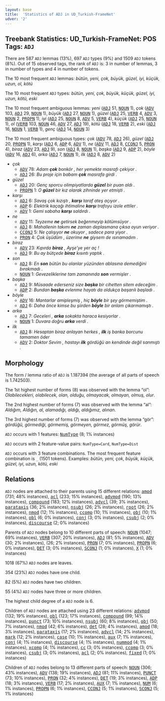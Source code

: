 ```yaml
---
layout: base
title:  'Statistics of ADJ in UD_Turkish-FrameNet'
udver: '2'
---
```


## Treebank Statistics: UD_Turkish-FrameNet: POS Tags: `ADJ`

There are 587 `ADJ` lemmas (13%), 697 `ADJ` types (9%) and 1509 `ADJ` tokens (8%).
Out of 15 observed tags, the rank of `ADJ` is: 3 in number of lemmas, 3 in number of types and 4 in number of tokens.

The 10 most frequent `ADJ` lemmas: <em>bütün, yeni, çok, büyük, güzel, iyi, küçük, uzun, ol, kötü</em>

The 10 most frequent `ADJ` types:  <em>bütün, yeni, çok, büyük, küçük, güzel, iyi, uzun, kötü, eski</em>

The 10 most frequent ambiguous lemmas: <em>yeni</em> (<tt><a href="tr_framenet-pos-ADJ.html">ADJ</a></tt> 51, <tt><a href="tr_framenet-pos-NOUN.html">NOUN</a></tt> 1), <em>çok</em> (<tt><a href="tr_framenet-pos-ADV.html">ADV</a></tt> 103, <tt><a href="tr_framenet-pos-ADJ.html">ADJ</a></tt> 29, <tt><a href="tr_framenet-pos-NOUN.html">NOUN</a></tt> 1), <em>büyük</em> (<tt><a href="tr_framenet-pos-ADJ.html">ADJ</a></tt> 27, <tt><a href="tr_framenet-pos-NOUN.html">NOUN</a></tt> 1), <em>güzel</em> (<tt><a href="tr_framenet-pos-ADJ.html">ADJ</a></tt> 25, <tt><a href="tr_framenet-pos-VERB.html">VERB</a></tt> 4, <tt><a href="tr_framenet-pos-ADV.html">ADV</a></tt> 3, <tt><a href="tr_framenet-pos-NOUN.html">NOUN</a></tt> 2, <tt><a href="tr_framenet-pos-PROPN.html">PROPN</a></tt> 1), <em>iyi</em> (<tt><a href="tr_framenet-pos-ADJ.html">ADJ</a></tt> 25, <tt><a href="tr_framenet-pos-NOUN.html">NOUN</a></tt> 8, <tt><a href="tr_framenet-pos-ADV.html">ADV</a></tt> 5, <tt><a href="tr_framenet-pos-VERB.html">VERB</a></tt> 4), <em>küçük</em> (<tt><a href="tr_framenet-pos-ADJ.html">ADJ</a></tt> 25, <tt><a href="tr_framenet-pos-NOUN.html">NOUN</a></tt> 1), <em>ol</em> (<tt><a href="tr_framenet-pos-VERB.html">VERB</a></tt> 103, <tt><a href="tr_framenet-pos-NOUN.html">NOUN</a></tt> 46, <tt><a href="tr_framenet-pos-ADV.html">ADV</a></tt> 27, <tt><a href="tr_framenet-pos-ADJ.html">ADJ</a></tt> 19), <em>kötü</em> (<tt><a href="tr_framenet-pos-ADJ.html">ADJ</a></tt> 18, <tt><a href="tr_framenet-pos-VERB.html">VERB</a></tt> 2), <em>eski</em> (<tt><a href="tr_framenet-pos-ADJ.html">ADJ</a></tt> 16, <tt><a href="tr_framenet-pos-NOUN.html">NOUN</a></tt> 1, <tt><a href="tr_framenet-pos-VERB.html">VERB</a></tt> 1), <em>genç</em> (<tt><a href="tr_framenet-pos-ADJ.html">ADJ</a></tt> 14, <tt><a href="tr_framenet-pos-NOUN.html">NOUN</a></tt> 3)

The 10 most frequent ambiguous types:  <em>çok</em> (<tt><a href="tr_framenet-pos-ADV.html">ADV</a></tt> 78, <tt><a href="tr_framenet-pos-ADJ.html">ADJ</a></tt> 26), <em>güzel</em> (<tt><a href="tr_framenet-pos-ADJ.html">ADJ</a></tt> 20, <tt><a href="tr_framenet-pos-PROPN.html">PROPN</a></tt> 1), <em>karşı</em> (<tt><a href="tr_framenet-pos-ADJ.html">ADJ</a></tt> 6, <tt><a href="tr_framenet-pos-ADP.html">ADP</a></tt> 6, <tt><a href="tr_framenet-pos-ADV.html">ADV</a></tt> 1), <em>ne</em> (<tt><a href="tr_framenet-pos-ADV.html">ADV</a></tt> 11, <tt><a href="tr_framenet-pos-ADJ.html">ADJ</a></tt> 8, <tt><a href="tr_framenet-pos-CCONJ.html">CCONJ</a></tt> 5, <tt><a href="tr_framenet-pos-PRON.html">PRON</a></tt> 4), <em>biraz</em> (<tt><a href="tr_framenet-pos-ADV.html">ADV</a></tt> 23, <tt><a href="tr_framenet-pos-ADJ.html">ADJ</a></tt> 9), <em>son</em> (<tt><a href="tr_framenet-pos-ADJ.html">ADJ</a></tt> 8, <tt><a href="tr_framenet-pos-NOUN.html">NOUN</a></tt> 1), <em>başka</em> (<tt><a href="tr_framenet-pos-ADJ.html">ADJ</a></tt> 9, <tt><a href="tr_framenet-pos-ADP.html">ADP</a></tt> 2), <em>böyle</em> (<tt><a href="tr_framenet-pos-ADV.html">ADV</a></tt> 16, <tt><a href="tr_framenet-pos-ADJ.html">ADJ</a></tt> 6), <em>arka</em> (<tt><a href="tr_framenet-pos-ADJ.html">ADJ</a></tt> 7, <tt><a href="tr_framenet-pos-NOUN.html">NOUN</a></tt> 1), <em>ilk</em> (<tt><a href="tr_framenet-pos-ADJ.html">ADJ</a></tt> 8, <tt><a href="tr_framenet-pos-ADV.html">ADV</a></tt> 2)


* <em>çok</em>
  * <tt><a href="tr_framenet-pos-ADV.html">ADV</a></tt> 78: <em>Adam <b>çok</b> bonkör , her yemekte masrafı çekiyor .</em>
  * <tt><a href="tr_framenet-pos-ADJ.html">ADJ</a></tt> 26: <em>Bu proje için babam <b>çok</b> masrafa girdi .</em>
* <em>güzel</em>
  * <tt><a href="tr_framenet-pos-ADJ.html">ADJ</a></tt> 20: <em>Genç sporcu olimpiyatlarda <b>güzel</b> bir puan aldı .</em>
  * <tt><a href="tr_framenet-pos-PROPN.html">PROPN</a></tt> 1: <em>O <b>güzel</b> bir kız olarak zihninde yer etmişti .</em>
* <em>karşı</em>
  * <tt><a href="tr_framenet-pos-ADJ.html">ADJ</a></tt> 6: <em>Savaş çok kızıştı , <b>karşı</b> taraf ateş açıyor .</em>
  * <tt><a href="tr_framenet-pos-ADP.html">ADP</a></tt> 6: <em>Elektrik kaçağı ihtimaline <b>karşı</b> trafoyu izole ettiler .</em>
  * <tt><a href="tr_framenet-pos-ADV.html">ADV</a></tt> 1: <em>Gemi sabaha <b>karşı</b> saldırdı .</em>
* <em>ne</em>
  * <tt><a href="tr_framenet-pos-ADV.html">ADV</a></tt> 11: <em>Teyzeme <b>ne</b> getirsek beğenmeyip kötümsüyor .</em>
  * <tt><a href="tr_framenet-pos-ADJ.html">ADJ</a></tt> 8: <em>Mahallenin takımı <b>ne</b> zaman deplasmana çıksa oyun veriyor .</em>
  * <tt><a href="tr_framenet-pos-CCONJ.html">CCONJ</a></tt> 5: <em>Ne çalışıyor <b>ne</b> okuyor , sadece para yiyor .</em>
  * <tt><a href="tr_framenet-pos-PRON.html">PRON</a></tt> 4: <em>Çok üşüdüm , üzerime <b>ne</b> giysem de ısınamadım .</em>
* <em>biraz</em>
  * <tt><a href="tr_framenet-pos-ADV.html">ADV</a></tt> 23: <em>Kıpırda <b>biraz</b> , Ayşe'ye yer aç !</em>
  * <tt><a href="tr_framenet-pos-ADJ.html">ADJ</a></tt> 9: <em>Bu ay bütçede <b>biraz</b> kısıntı yaptık .</em>
* <em>son</em>
  * <tt><a href="tr_framenet-pos-ADJ.html">ADJ</a></tt> 8: <em>En <b>son</b> bütün bu olanlar yüzünden ablasına demediğini bırakmadı .</em>
  * <tt><a href="tr_framenet-pos-NOUN.html">NOUN</a></tt> 1: <em>Gevezeliklerine tam zamanında <b>son</b> vermişler .</em>
* <em>başka</em>
  * <tt><a href="tr_framenet-pos-ADJ.html">ADJ</a></tt> 9: <em>Müsaade ederseniz size <b>başka</b> bir cihetten sitem edeceğim .</em>
  * <tt><a href="tr_framenet-pos-ADP.html">ADP</a></tt> 2: <em>Bundan <b>başka</b> evlenme hayatı da oldukça başarılı başladı .</em>
* <em>böyle</em>
  * <tt><a href="tr_framenet-pos-ADV.html">ADV</a></tt> 16: <em>Mantarlar amipleşmiş , hiç <b>böyle</b> bir şey görmemiştim .</em>
  * <tt><a href="tr_framenet-pos-ADJ.html">ADJ</a></tt> 6: <em>Daha önce kimse bu şiirden <b>böyle</b> bir anlam çıkarmamıştı .</em>
* <em>arka</em>
  * <tt><a href="tr_framenet-pos-ADJ.html">ADJ</a></tt> 7: <em>Geceleri , <b>arka</b> sokakta haraca kesiyorlar .</em>
  * <tt><a href="tr_framenet-pos-NOUN.html">NOUN</a></tt> 1: <em>Duvara doğru <b>arka</b> verdi .</em>
* <em>ilk</em>
  * <tt><a href="tr_framenet-pos-ADJ.html">ADJ</a></tt> 8: <em>Hesaptan biraz anlayan herkes , <b>ilk</b> iş banka borcunu tamamen öder</em>
  * <tt><a href="tr_framenet-pos-ADV.html">ADV</a></tt> 2: <em>Doktor Sevim , hastayı <b>ilk</b> gördüğü an kendinde değil sanmıştı .</em>

## Morphology

The form / lemma ratio of `ADJ` is 1.187394 (the average of all parts of speech is 1.742503).

The 1st highest number of forms (8) was observed with the lemma “ol”: <em>Olabilecekleri, olabilecek, olan, olduğu, olmayacak, olmayan, olmuş, olur</em>.

The 2nd highest number of forms (7) was observed with the lemma “al”: <em>Aldığım, Aldığın, al, alamadığı, aldığı, aldığımız, alınan</em>.

The 3rd highest number of forms (7) was observed with the lemma “gör”: <em>gördüğü, görmediği, görmemiş, görmeyen, görmez, görmüş, görür</em>.

`ADJ` occurs with 1 features: <tt><a href="tr_framenet-feat-NumType.html">NumType</a></tt> (8; 1% instances)

`ADJ` occurs with 2 feature-value pairs: `NumType=Card`, `NumType=Dist`

`ADJ` occurs with 3 feature combinations.
The most frequent feature combination is `_` (1501 tokens).
Examples: <em>bütün, yeni, çok, büyük, küçük, güzel, iyi, uzun, kötü, eski</em>


## Relations

`ADJ` nodes are attached to their parents using 15 different relations: <tt><a href="tr_framenet-dep-amod.html">amod</a></tt> (731; 48% instances), <tt><a href="tr_framenet-dep-acl.html">acl</a></tt> (233; 15% instances), <tt><a href="tr_framenet-dep-advmod.html">advmod</a></tt> (190; 13% instances), <tt><a href="tr_framenet-dep-compound.html">compound</a></tt> (183; 12% instances), <tt><a href="tr_framenet-dep-advcl.html">advcl</a></tt> (39; 3% instances), <tt><a href="tr_framenet-dep-parataxis.html">parataxis</a></tt> (36; 2% instances), <tt><a href="tr_framenet-dep-nsubj.html">nsubj</a></tt> (26; 2% instances), <tt><a href="tr_framenet-dep-root.html">root</a></tt> (26; 2% instances), <tt><a href="tr_framenet-dep-nmod.html">nmod</a></tt> (12; 1% instances), <tt><a href="tr_framenet-dep-ccomp.html">ccomp</a></tt> (10; 1% instances), <tt><a href="tr_framenet-dep-obj.html">obj</a></tt> (10; 1% instances), <tt><a href="tr_framenet-dep-obl.html">obl</a></tt> (6; 0% instances), <tt><a href="tr_framenet-dep-conj.html">conj</a></tt> (3; 0% instances), <tt><a href="tr_framenet-dep-csubj.html">csubj</a></tt> (2; 0% instances), <tt><a href="tr_framenet-dep-discourse.html">discourse</a></tt> (2; 0% instances)

Parents of `ADJ` nodes belong to 10 different parts of speech: <tt><a href="tr_framenet-pos-NOUN.html">NOUN</a></tt> (1047; 69% instances), <tt><a href="tr_framenet-pos-VERB.html">VERB</a></tt> (307; 20% instances), <tt><a href="tr_framenet-pos-ADJ.html">ADJ</a></tt> (81; 5% instances), <tt><a href="tr_framenet-pos-ADV.html">ADV</a></tt> (30; 2% instances),  (26; 2% instances), <tt><a href="tr_framenet-pos-PRON.html">PRON</a></tt> (7; 0% instances), <tt><a href="tr_framenet-pos-PROPN.html">PROPN</a></tt> (6; 0% instances), <tt><a href="tr_framenet-pos-DET.html">DET</a></tt> (3; 0% instances), <tt><a href="tr_framenet-pos-SCONJ.html">SCONJ</a></tt> (1; 0% instances), <tt><a href="tr_framenet-pos-X.html">X</a></tt> (1; 0% instances)

1018 (67%) `ADJ` nodes are leaves.

354 (23%) `ADJ` nodes have one child.

82 (5%) `ADJ` nodes have two children.

55 (4%) `ADJ` nodes have three or more children.

The highest child degree of a `ADJ` node is 6.

Children of `ADJ` nodes are attached using 23 different relations: <tt><a href="tr_framenet-dep-advmod.html">advmod</a></tt> (132; 19% instances), <tt><a href="tr_framenet-dep-obl.html">obl</a></tt> (123; 17% instances), <tt><a href="tr_framenet-dep-compound.html">compound</a></tt> (99; 14% instances), <tt><a href="tr_framenet-dep-punct.html">punct</a></tt> (73; 10% instances), <tt><a href="tr_framenet-dep-nsubj.html">nsubj</a></tt> (60; 8% instances), <tt><a href="tr_framenet-dep-obj.html">obj</a></tt> (50; 7% instances), <tt><a href="tr_framenet-dep-nmod.html">nmod</a></tt> (42; 6% instances), <tt><a href="tr_framenet-dep-det.html">det</a></tt> (28; 4% instances), <tt><a href="tr_framenet-dep-amod.html">amod</a></tt> (18; 3% instances), <tt><a href="tr_framenet-dep-parataxis.html">parataxis</a></tt> (17; 2% instances), <tt><a href="tr_framenet-dep-advcl.html">advcl</a></tt> (14; 2% instances), <tt><a href="tr_framenet-dep-mark.html">mark</a></tt> (12; 2% instances), <tt><a href="tr_framenet-dep-case.html">case</a></tt> (10; 1% instances), <tt><a href="tr_framenet-dep-aux.html">aux</a></tt> (7; 1% instances), <tt><a href="tr_framenet-dep-conj.html">conj</a></tt> (4; 1% instances), <tt><a href="tr_framenet-dep-discourse.html">discourse</a></tt> (4; 1% instances), <tt><a href="tr_framenet-dep-nummod.html">nummod</a></tt> (4; 1% instances), <tt><a href="tr_framenet-dep-xcomp.html">xcomp</a></tt> (4; 1% instances), <tt><a href="tr_framenet-dep-cc.html">cc</a></tt> (3; 0% instances), <tt><a href="tr_framenet-dep-ccomp.html">ccomp</a></tt> (3; 0% instances), <tt><a href="tr_framenet-dep-csubj.html">csubj</a></tt> (3; 0% instances), <tt><a href="tr_framenet-dep-acl.html">acl</a></tt> (2; 0% instances), <tt><a href="tr_framenet-dep-fixed.html">fixed</a></tt> (1; 0% instances)

Children of `ADJ` nodes belong to 13 different parts of speech: <tt><a href="tr_framenet-pos-NOUN.html">NOUN</a></tt> (306; 43% instances), <tt><a href="tr_framenet-pos-ADV.html">ADV</a></tt> (138; 19% instances), <tt><a href="tr_framenet-pos-ADJ.html">ADJ</a></tt> (81; 11% instances), <tt><a href="tr_framenet-pos-PUNCT.html">PUNCT</a></tt> (73; 10% instances), <tt><a href="tr_framenet-pos-PRON.html">PRON</a></tt> (32; 4% instances), <tt><a href="tr_framenet-pos-DET.html">DET</a></tt> (19; 3% instances), <tt><a href="tr_framenet-pos-ADP.html">ADP</a></tt> (18; 3% instances), <tt><a href="tr_framenet-pos-VERB.html">VERB</a></tt> (17; 2% instances), <tt><a href="tr_framenet-pos-AUX.html">AUX</a></tt> (7; 1% instances), <tt><a href="tr_framenet-pos-NUM.html">NUM</a></tt> (6; 1% instances), <tt><a href="tr_framenet-pos-PROPN.html">PROPN</a></tt> (6; 1% instances), <tt><a href="tr_framenet-pos-CCONJ.html">CCONJ</a></tt> (5; 1% instances), <tt><a href="tr_framenet-pos-SCONJ.html">SCONJ</a></tt> (5; 1% instances)

